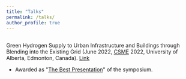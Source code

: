 ```yaml
---
title: "Talks"
permalink: /talks/
author_profile: true
---
```

## 

Green Hydrogen Supply to Urban Infrastructure and Buildings through Blending into the Existing Grid (June 2022, [CSME](https://www.csme-scgm.ca/conferences) 2022, University of Alberta, Edmonton, Canada). [Link](https://era.library.ualberta.ca/items/f608e27a-3211-49ab-867b-c399a35c6476)

* Awarded as "[The Best Presentation](https://www.linkedin.com/posts/activity-6958483402534633472-W1do?utm_source=share&utm_medium=member_desktop)" of the symposium.
